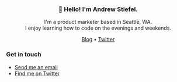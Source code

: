 <h3 align="center">👋 Hello! I'm Andrew Stiefel.</h3>

<p align="center">I'm a product marketer based in Seattle, WA. <br>I enjoy learning how to code on the evenings and weekends.</p>

<p align="center">
  <a href="https://andrewstiefel.com">Blog</a> •
  <a href="https://twitter.com/andrew Stiefel">Twitter</a>
</p>

### Get in touch
* [Send me an email](mailto:andrew@andrewstiefel.com)
* [Find me on Twitter](https://twitter.com/andrewstiefel)
